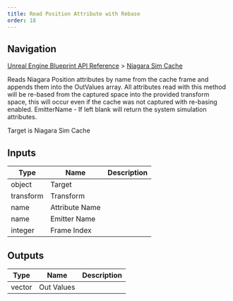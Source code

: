 ```yaml
---
title: Read Position Attribute with Rebase
order: 18
---
```

## Navigation

[Unreal Engine Blueprint API Reference](https://dev.epicgames.com/documentation/en-us/unreal-engine/BlueprintAPI) > [Niagara Sim Cache](https://dev.epicgames.com/documentation/en-us/unreal-engine/BlueprintAPI/NiagaraSimCache)

Reads Niagara Position attributes by name from the cache frame and appends them into the OutValues array.
All attributes read with this method will be re-based from the captured space into the provided transform space,
this will occur even if the cache was not captured with re-basing enabled.
EmitterName - If left blank will return the system simulation attributes.

Target is Niagara Sim Cache

## Inputs

| Type | Name | Description |
| --- | --- | --- |
| object | Target |  |
| transform | Transform |  |
| name | Attribute Name |  |
| name | Emitter Name |  |
| integer | Frame Index |  |

## Outputs

| Type | Name | Description |
| --- | --- | --- |
| vector | Out Values |  |
